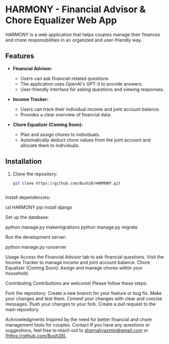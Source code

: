 # HARMONY - Financial Advisor & Chore Equalizer Web App

HARMONY is a web application that helps couples manage their finances and chore responsibilities in an organized and user-friendly way.

## Features

- **Financial Advisor:**
  - Users can ask financial-related questions.
  - The application uses OpenAI's GPT-3 to provide answers.
  - User-friendly interface for asking questions and viewing responses.

- **Income Tracker:**
  - Users can track their individual income and joint account balance.
  - Provides a clear overview of financial data.

- **Chore Equalizer (Coming Soon):**
  - Plan and assign chores to individuals.
  - Automatically deduct chore values from the joint account and allocate them to individuals.

## Installation

1. Clone the repository:

   ```bash
   git clone https://github.com/Bush28/HARMONY.git



Install dependencies:

cd HARMONY
pip install django


Set up the database:

python manage.py makemigrations
python manage.py migrate

Run the development server:

python manage.py runserver




Usage
Access the Financial Advisor tab to ask financial questions.
Visit the Income Tracker to manage income and joint account balance.
Chore Equalizer (Coming Soon): Assign and manage chores within your household.

 



Contributing
Contributions are welcome! Please follow these steps:

Fork the repository.
Create a new branch for your feature or bug fix.
Make your changes and test them.
Commit your changes with clear and concise messages.
Push your changes to your fork.
Create a pull request to the main repository.



Acknowledgments
Inspired by the need for better financial and chore management tools for couples.
Contact
If you have any questions or suggestions, feel free to reach out to sharnaliyazmin@gmail.com or [https://github.com/Bush28].



































<!-- # HARMONY
PHASE-5 PROJECT
Description 📝
This is a magical platform that helps couples not fight over money and chores. It's like a fairy godparent but for grown-ups! 💰

Features :
Joint Account Management: Like a piggy bank for both of you!
Income Tracker: Knows where your gold coins come from.
Expense Logging: Keeps track of what you buy, like a shopping list!
Equal Contribution Calculator: Makes sure both put the fair amount(proportionate to income) of candies in the jar.
Chore Equalizer: Like a chore chart with added monetary value
Bill Reminders: just to make the website more handy 
Savings Goals: Helps you save for that big travel plan you have!
Financial Advisor: Like a magic 8-ball for money stuff.

Tech Stack :
Backend: Python, Django
Frontend: React.js
Database: PostgreSQL
Other: GPT ML API for the advisor part(might keep it for future work) -->
